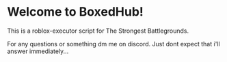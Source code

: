 # Welcome to BoxedHub!

This is a roblox-executor script for The Strongest Battlegrounds.

For any questions or something dm me on discord. Just dont expect that i'll answer immediately...